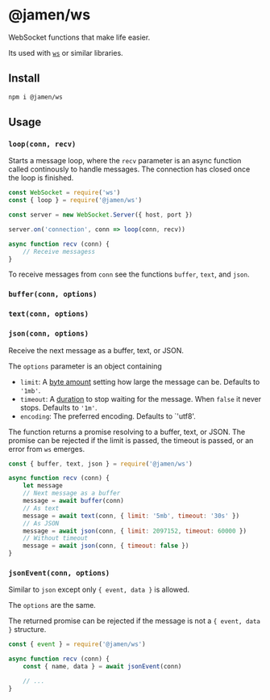 # @jamen/ws

WebSocket functions that make life easier.

Its used with [`ws`](https://github.com/websockets/ws) or similar libraries.

## Install

```sh
npm i @jamen/ws
```

## Usage

### `loop(conn, recv)`

Starts a message loop, where the `recv` parameter is an async function called continously to handle messages. The connection has closed once the loop is finished.

```js
const WebSocket = require('ws')
const { loop } = require('@jamen/ws')

const server = new WebSocket.Server({ host, port })

server.on('connection', conn => loop(conn, recv))

async function recv (conn) {
    // Receive messagess
}
```

To receive messages from `conn` see the functions `buffer`, `text`, and `json`.

### `buffer(conn, options)`

### `text(conn, options)`

### `json(conn, options)`

Receive the next message as a buffer, text, or JSON.

The `options` parameter is an object containing

- `limit`: A [byte amount](https://github.com/visionmedia/bytes.js#readme) setting how large the message can be. Defaults to `'1mb'`.
- `timeout`: A [duration](https://github.com/zeit/ms) to stop waiting for the message. When `false` it never stops. Defaults to `'1m'`.
- `encoding`: The preferred encoding. Defaults to `'utf8'.

The function returns a promise resolving to a buffer, text, or JSON. The promise can be rejected if the limit is passed, the timeout is passed, or an error from `ws` emerges.

```js
const { buffer, text, json } = require('@jamen/ws')

async function recv (conn) {
    let message
    // Next message as a buffer
    message = await buffer(conn)
    // As text
    message = await text(conn, { limit: '5mb', timeout: '30s' })
    // As JSON
    message = await json(conn, { limit: 2097152, timeout: 60000 })
    // Without timeout
    message = await json(conn, { timeout: false })
}
```

### `jsonEvent(conn, options)`

Similar to `json` except only `{ event, data }` is allowed.

The `options` are the same.

The returned promise can be rejected if the message is not a `{ event, data }` structure.

```js
const { event } = require('@jamen/ws')

async function recv (conn) {
    const { name, data } = await jsonEvent(conn)

    // ...
}
```